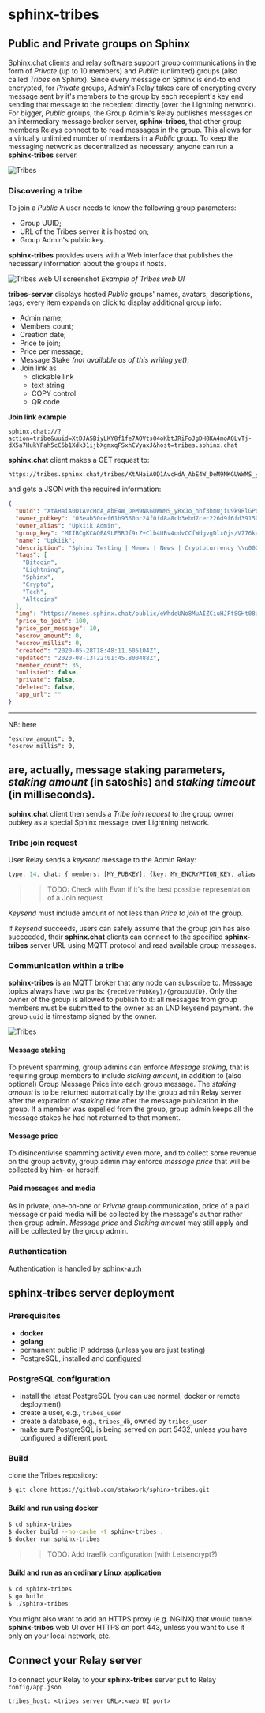 # sphinx-tribes

## Public and Private groups on Sphinx

Sphinx.chat clients and relay software support group communications in the form of *Private* (up to 10 members) and *Public* (unlimited) groups (also called *Tribes* on Sphinx). 
Since every message on Sphinx is end-to end encrypted, for *Private* groups, Admin's Relay takes care of encrypting every message sent by it's members to the group by each recepient's key end sending that message to the recepient directly (over the Lightning network).
For bigger, *Public* groups, the Group Admin's Relay publishes messages on an intermediary message broker server, **sphinx-tribes**, that other group members Relays connect to to read messages in the group. This allows for a virtually unlimited number of members in a *Public* group.
To keep the messaging network as decentralized as necessary, anyone can run a **sphinx-tribes** server.

![Tribes](https://github.com/stakwork/sphinx-tribes/raw/master/img/tribes.jpg)

### Discovering a tribe

To join a *Public* A user needs to know the following group parameters:

- Group UUID;
- URL of the Tribes server it is hosted on;
- Group Admin's public key.

**sphinx-tribes** provides users with a Web interface that publishes the necessary information about the groups it hosts.

![Tribes web UI screenshot](tribes.sphinx.chat.png)
*Example of Tribes web UI*

**tribes-server** displays hosted *Public* groups' names, avatars, descriptions, tags; every item expands on click to display additional group info:

- Admin name;
- Members count;
- Creation date;
- Price to join;
- Price per message;
- Message Stake *(not available as of this writing yet)*;
- Join link as
    + clickable link
    + text string
    + COPY control
    + QR code

**Join link example**
```
sphinx.chat://?action=tribe&uuid=XtDJASBiyLKY8f1fe7AOVts04oKbtJRiFoJgDH8KA4moAQLvTj-dX5a7HukYFah5cC5b1Xdk31ijbXgmxqFSxhCVyaxJ&host=tribes.sphinx.chat
```

**sphinx.chat** client makes a GET request to:

```
https://tribes.sphinx.chat/tribes/XtAHaiA0D1AvcHdA_AbE4W_DeM9NKGUWWMS_yRxJo_hhf3hm0jiu9k9RlGPoFJLBIvdRmPM1ZRxXvlaNUriPXT5F7HeX
```

and gets a JSON with the required information:

```json
{
  "uuid": "XtAHaiA0D1AvcHdA_AbE4W_DeM9NKGUWWMS_yRxJo_hhf3hm0jiu9k9RlGPoFJLBIvdRmPM1ZRxXvlaNUriPXT5F7HeX",
  "owner_pubkey": "03eab50cef61b9360bc24f0fd8a8cb3ebd7cec226d9f6fd39150594e0da8bd58a7",
  "owner_alias": "Upkiik Admin",
  "group_key": "MIIBCgKCAQEA9LE5RJf9rZ+Clb4UBv4odvCCfWdgvgDlx0js/V776koXxtkwSIIVrHyaLHsZ1phyFCe2S0Aem/qDUbVsxrSS0lWqkQTSpu0U1A8lugJNxBJ6kiTrLaev7Tg/zqWcPe3q12g+vgIzmJ+rbfYrJmpsF2jYbjdb45MsKmAqIg7nYMruYz5oGM2er3Qz+SrcepWuoKF7rDi1arHH9kU2AVepR8mA0mpbgyL8phKHQLyA6hWiQp1zxv5t510LhbcwE94TkWKzJTOHE+TwnOsuWPmgoIZ3eyMZGFjUdliA/mMeus+8F7VNo5PmI+2LxKwqDCR8AzwqXotOJoOQEAQ+5gzHSQIDAQAB",
  "name": "Upkiik",
  "description": "Sphinx Testing | Memes | News | Cryptocurrency \\u0026 Blockchain Discussion",
  "tags": [
    "Bitcoin",
    "Lightning",
    "Sphinx",
    "Crypto",
    "Tech",
    "Altcoins"
  ],
  "img": "https://memes.sphinx.chat/public/eWhdeUNo8MuAIZCiuHJFtSGHt08a5VAy3IIc7hM06Y8=",
  "price_to_join": 100,
  "price_per_message": 10,
  "escrow_amount": 0,
  "escrow_millis": 0,
  "created": "2020-05-28T18:48:11.605104Z",
  "updated": "2020-08-13T22:01:45.800488Z",
  "member_count": 35,
  "unlisted": false,
  "private": false,
  "deleted": false,
  "app_url": ""
}
```

---
NB: 
here
```
"escrow_amount": 0,
"escrow_millis": 0,
```
are, actually, message staking parameters, *staking amount* (in satoshis) and *staking timeout* (in milliseconds).
---

**sphinx.chat** client then sends a *Tribe join request* to the group owner pubkey as a special Sphinx message, over Lightning network.

### Tribe join request

User Relay sends a *keysend* message to the Admin Relay:

```ts
type: 14, chat: { members: [MY_PUBKEY]: {key: MY_ENCRYPTION_KEY, alias: MY_USERNAME } }
```
>> TODO: Check with Evan if it's the best possible representation of a Join request

*Keysend* must include amount of not less than *Price to join* of the group.

If *keysend* succeeds, users can safely assume that the group join has also succeeded, their **sphinx.chat** clients can connect to the specified **sphinx-tribes** server URL using MQTT protocol and read available group messages.

### Communication within a tribe

**sphinx-tribes** is an MQTT broker that any node can subscribe to. Message topics always have two parts: `{receiverPubKey}/{groupUUID}`. Only the owner of the group is allowed to publish to it: all messages from group members must be submitted to the owner as an LND keysend payment. the group `uuid` is timestamp signed by the owner.

![Tribes](https://github.com/stakwork/sphinx-tribes/raw/master/img/sphinx-tribes.png)

#### Message staking

To prevent spamming, group admins can enforce *Message staking*, that is requiring group members to include *staking amount*, in addition to (also optional) Group Message Price into each group message. The *staking amount* is to be returned automatically by the group admin Relay server after the expiration of *staking time* after the message publication in the group. If a member was expelled from the group, group admin keeps all the message stakes he had not returned to that moment.

#### Message price

To disincentivise spamming activity even more, and to collect some revenue on the group activity, group admin may enforce *message price* that will be collected by him- or herself.

#### Paid messages and media

As in private, one-on-one or *Private* group communication, price of a paid message or paid media will be collected by the message's author rather then group admin. *Message price* and *Staking amount* may still apply and will be collected by the group admin.

### Authentication

Authentication is handled by [sphinx-auth](https://github.com/stakwork/sphinx-auth)

## sphinx-tribes server deployment

### Prerequisites

* **docker**
* **golang**
* permanent public IP address (unless you are just testing)
* PostgreSQL, installed and [configured](#postgre)

### PostgreSQL configuration

* install the latest PostgreSQL (you can use normal, docker or remote deployment)
* create a user, e.g., `tribes_user`
* create a database, e.g., `tribes_db`, owned by `tribes_user`
* make sure PostgreSQL is being served on port 5432, unless you have configured a different port.

### Build

clone the Tribes repository:

```bash
$ git clone https://github.com/stakwork/sphinx-tribes.git
```

#### Build and run using **docker**

```bash
$ cd sphinx-tribes
$ docker build --no-cache -t sphinx-tribes .
$ docker run sphinx-tribes
```
>> TODO: Add traefik configuration (with Letsencrypt?)

#### Build and run as an ordinary Linux application

```bash
$ cd sphinx-tribes
$ go build
$ ./sphinx-tribes
```

You might also want to add an HTTPS proxy (e.g. NGINX) that would tunnel **sphinx-tribes** web UI over HTTPS on port 443, unless you want to use it only on your local network, etc.

## Connect your Relay server

To connect your Relay to your **sphinx-tribes** server put to Relay `config/app.json` 
```
tribes_host: <tribes server URL>:<web UI port>
```
